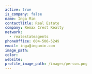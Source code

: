 ```yaml
---
active: true
is_company: false
name: Inga Min
contactTitle: Real Estate
company: Remax Crest Realty
network:
  - realestateagents
phoneOffice: 604-506-5249
email: inga@ingamin.com
image_path:
color:
website:
profile_image_path: /images/person.png
---
```


